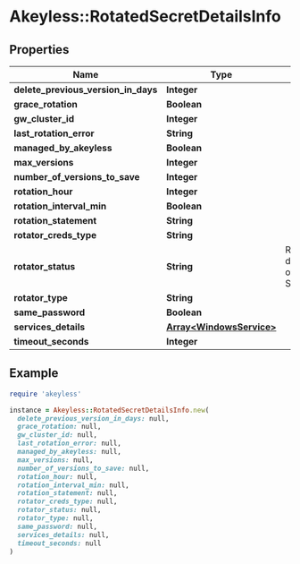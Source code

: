 # Akeyless::RotatedSecretDetailsInfo

## Properties

| Name | Type | Description | Notes |
| ---- | ---- | ----------- | ----- |
| **delete_previous_version_in_days** | **Integer** |  | [optional] |
| **grace_rotation** | **Boolean** |  | [optional] |
| **gw_cluster_id** | **Integer** |  | [optional] |
| **last_rotation_error** | **String** |  | [optional] |
| **managed_by_akeyless** | **Boolean** |  | [optional] |
| **max_versions** | **Integer** |  | [optional] |
| **number_of_versions_to_save** | **Integer** |  | [optional] |
| **rotation_hour** | **Integer** |  | [optional] |
| **rotation_interval_min** | **Boolean** |  | [optional] |
| **rotation_statement** | **String** |  | [optional] |
| **rotator_creds_type** | **String** |  | [optional] |
| **rotator_status** | **String** | RotationStatus defines types of rotation Status | [optional] |
| **rotator_type** | **String** |  | [optional] |
| **same_password** | **Boolean** |  | [optional] |
| **services_details** | [**Array&lt;WindowsService&gt;**](WindowsService.md) |  | [optional] |
| **timeout_seconds** | **Integer** |  | [optional] |

## Example

```ruby
require 'akeyless'

instance = Akeyless::RotatedSecretDetailsInfo.new(
  delete_previous_version_in_days: null,
  grace_rotation: null,
  gw_cluster_id: null,
  last_rotation_error: null,
  managed_by_akeyless: null,
  max_versions: null,
  number_of_versions_to_save: null,
  rotation_hour: null,
  rotation_interval_min: null,
  rotation_statement: null,
  rotator_creds_type: null,
  rotator_status: null,
  rotator_type: null,
  same_password: null,
  services_details: null,
  timeout_seconds: null
)
```

